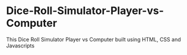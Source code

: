 # Dice-Roll-Simulator-Player-vs-Computer
This Dice Roll Simulator Player vs Computer built using HTML, CSS and Javascripts
